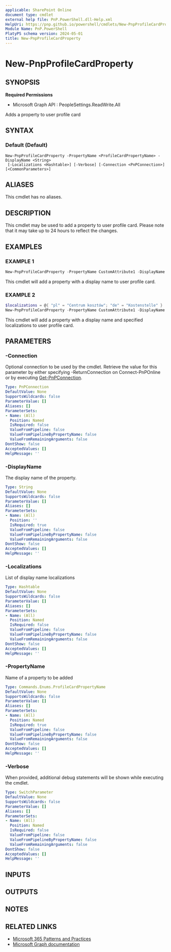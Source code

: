 ```yaml
---
applicable: SharePoint Online
document type: cmdlet
external help file: PnP.PowerShell.dll-Help.xml
HelpUri: https://pnp.github.io/powershell/cmdlets/New-PnpProfileCardProperty.html
Module Name: PnP.PowerShell
PlatyPS schema version: 2024-05-01
title: New-PnpProfileCardProperty
---
```


# New-PnpProfileCardProperty

## SYNOPSIS

**Required Permissions**

  * Microsoft Graph API : PeopleSettings.ReadWrite.All

Adds a property to user profile card

## SYNTAX

### Default (Default)

```
New-PnpProfileCardProperty -PropertyName <ProfileCardPropertyName> -DisplayName <String>
 [-Localizations <Hashtable>] [-Verbose] [-Connection <PnPConnection>] [<CommonParameters>]
```

## ALIASES

This cmdlet has no aliases.

## DESCRIPTION

This cmdlet may be used to add a property to user profile card. Please note that it may take up to 24 hours to reflect the changes.

## EXAMPLES

### EXAMPLE 1

```powershell
New-PnpProfileCardProperty -PropertyName CustomAttribute1 -DisplayName "Cost Centre"
```

This cmdlet will add a property with a display name to user profile card.

### EXAMPLE 2

```powershell
$localizations = @{ "pl" = "Centrum kosztów"; "de" = "Kostenstelle" }
New-PnpProfileCardProperty -PropertyName CustomAttribute1 -DisplayName "Cost Centre" -Localizations $localizations
```

This cmdlet will add a property with a display name and specified localizations to user profile card.

## PARAMETERS

### -Connection

Optional connection to be used by the cmdlet. Retrieve the value for this parameter by either specifying -ReturnConnection on Connect-PnPOnline or by executing [Get-PnPConnection](Get-PnPConnection.md).

```yaml
Type: PnPConnection
DefaultValue: None
SupportsWildcards: false
ParameterValue: []
Aliases: []
ParameterSets:
- Name: (All)
  Position: Named
  IsRequired: false
  ValueFromPipeline: false
  ValueFromPipelineByPropertyName: false
  ValueFromRemainingArguments: false
DontShow: false
AcceptedValues: []
HelpMessage: ''
```

### -DisplayName

The display name of the property.

```yaml
Type: String
DefaultValue: None
SupportsWildcards: false
ParameterValue: []
Aliases: []
ParameterSets:
- Name: (All)
  Position: ''
  IsRequired: true
  ValueFromPipeline: false
  ValueFromPipelineByPropertyName: false
  ValueFromRemainingArguments: false
DontShow: false
AcceptedValues: []
HelpMessage: ''
```

### -Localizations

List of display name localizations

```yaml
Type: Hashtable
DefaultValue: None
SupportsWildcards: false
ParameterValue: []
Aliases: []
ParameterSets:
- Name: (All)
  Position: Named
  IsRequired: false
  ValueFromPipeline: false
  ValueFromPipelineByPropertyName: false
  ValueFromRemainingArguments: false
DontShow: false
AcceptedValues: []
HelpMessage: ''
```

### -PropertyName

Name of a property to be added

```yaml
Type: Commands.Enums.ProfileCardPropertyName
DefaultValue: None
SupportsWildcards: false
ParameterValue: []
Aliases: []
ParameterSets:
- Name: (All)
  Position: Named
  IsRequired: true
  ValueFromPipeline: false
  ValueFromPipelineByPropertyName: false
  ValueFromRemainingArguments: false
DontShow: false
AcceptedValues: []
HelpMessage: ''
```

### -Verbose

When provided, additional debug statements will be shown while executing the cmdlet.

```yaml
Type: SwitchParameter
DefaultValue: None
SupportsWildcards: false
ParameterValue: []
Aliases: []
ParameterSets:
- Name: (All)
  Position: Named
  IsRequired: false
  ValueFromPipeline: false
  ValueFromPipelineByPropertyName: false
  ValueFromRemainingArguments: false
DontShow: false
AcceptedValues: []
HelpMessage: ''
```

## INPUTS

## OUTPUTS

## NOTES

## RELATED LINKS

- [Microsoft 365 Patterns and Practices](https://aka.ms/m365pnp)
- [Microsoft Graph documentation](https://learn.microsoft.com/en-us/graph/add-properties-profilecard)
